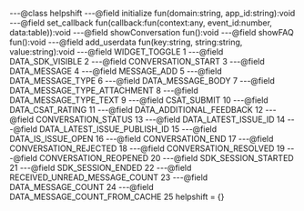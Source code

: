 
---@class helpshift
---@field initialize fun(domain:string, app_id:string):void
---@field set_callback fun(callback:fun(context:any, event_id:number, data:table)):void
---@field showConversation fun():void
---@field showFAQ fun():void
---@field add_userdata fun(key:string, string:string, value:string):void
---@field WIDGET_TOGGLE 1
---@field DATA_SDK_VISIBLE 2
---@field CONVERSATION_START 3
---@field DATA_MESSAGE 4
---@field MESSAGE_ADD 5
---@field DATA_MESSAGE_TYPE 6
---@field DATA_MESSAGE_BODY 7
---@field DATA_MESSAGE_TYPE_ATTACHMENT 8
---@field DATA_MESSAGE_TYPE_TEXT 9
---@field CSAT_SUBMIT 10
---@field DATA_CSAT_RATING 11
---@field DATA_ADDITIONAL_FEEDBACK 12
---@field CONVERSATION_STATUS 13
---@field DATA_LATEST_ISSUE_ID 14
---@field DATA_LATEST_ISSUE_PUBLISH_ID 15
---@field DATA_IS_ISSUE_OPEN 16
---@field CONVERSATION_END 17
---@field CONVERSATION_REJECTED 18
---@field CONVERSATION_RESOLVED 19
---@field CONVERSATION_REOPENED 20
---@field SDK_SESSION_STARTED 21
---@field SDK_SESSION_ENDED 22
---@field RECEIVED_UNREAD_MESSAGE_COUNT 23
---@field DATA_MESSAGE_COUNT 24
---@field DATA_MESSAGE_COUNT_FROM_CACHE 25
helpshift = {}